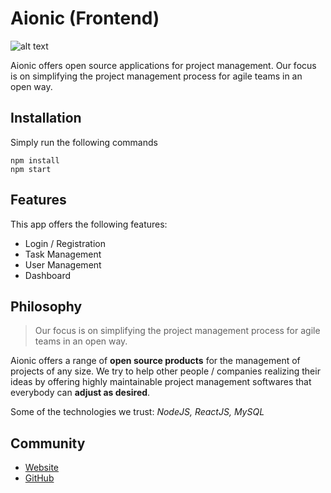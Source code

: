 # Aionic (Frontend)

![alt text](https://avatars0.githubusercontent.com/u/42389304?s=100&v=4 'Aionic Logo')

Aionic offers open source applications for project management. Our focus is on simplifying the project management process for agile teams in an open way.

## Installation

Simply run the following commands

```
npm install
npm start
```

## Features

This app offers the following features:

- Login / Registration
- Task Management
- User Management
- Dashboard

## Philosophy

> Our focus is on simplifying the project management process for agile teams in an open way.

Aionic offers a range of **open source products** for the management of projects of any size. We try to help other people / companies realizing their ideas by offering highly maintainable project management softwares that everybody can **adjust as desired**.

Some of the technologies we trust: _NodeJS, ReactJS, MySQL_

## Community

- [Website](https://aionic.app)
- [GitHub](https://github.com/Aionic-App)
